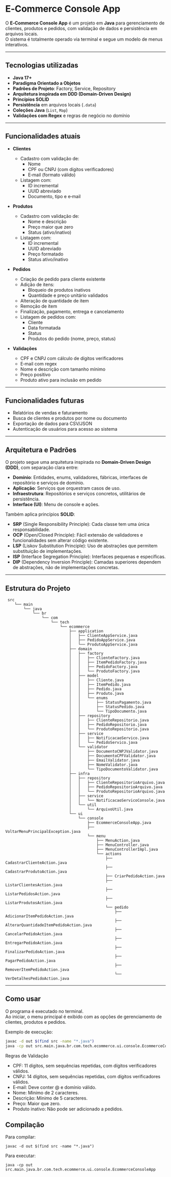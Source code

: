 # E‑Commerce Console App

O **E‑Commerce Console App** é um projeto em **Java** para gerenciamento de clientes, produtos e pedidos, com validação de dados e persistência em arquivos locais.  
O sistema é totalmente operado via terminal e segue um modelo de menus interativos.

---

## Tecnologias utilizadas

- **Java 17+**
- **Paradigma Orientado a Objetos**
- **Padrões de Projeto**: Factory, Service, Repository
- **Arquitetura inspirada em DDD (Domain-Driven Design)**
- **Princípios SOLID**
- **Persistência** em arquivos locais (`.data`)
- **Coleções Java** (`List`, `Map`)
- **Validações com Regex** e regras de negócio no domínio

---

## Funcionalidades atuais

- **Clientes**
  - Cadastro com validação de:
    - Nome
    - CPF ou CNPJ (com dígitos verificadores)
    - E‑mail (formato válido)
  - Listagem com:
    - ID incremental
    - UUID abreviado
    - Documento, tipo e e‑mail

- **Produtos**
  - Cadastro com validação de:
    - Nome e descrição
    - Preço maior que zero
    - Status (ativo/inativo)
  - Listagem com:
    - ID incremental
    - UUID abreviado
    - Preço formatado
    - Status ativo/inativo

- **Pedidos**
  - Criação de pedido para cliente existente
  - Adição de itens:
    - Bloqueio de produtos inativos
    - Quantidade e preço unitário validados
  - Alteração de quantidade de item
  - Remoção de item
  - Finalização, pagamento, entrega e cancelamento
  - Listagem de pedidos com:
    - Cliente
    - Data formatada
    - Status
    - Produtos do pedido (nome, preço, status)

- **Validações**
  - CPF e CNPJ com cálculo de dígitos verificadores
  - E‑mail com regex
  - Nome e descrição com tamanho mínimo
  - Preço positivo
  - Produto ativo para inclusão em pedido

---

## Funcionalidades futuras

- Relatórios de vendas e faturamento
- Busca de clientes e produtos por nome ou documento
- Exportação de dados para CSV/JSON
- Autenticação de usuários para acesso ao sistema

---

## Arquitetura e Padrões

O projeto segue uma arquitetura inspirada no **Domain-Driven Design (DDD)**, com separação clara entre:

- **Domínio**: Entidades, enums, validadores, fábricas, interfaces de repositório e serviços de domínio.
- **Aplicação**: Serviços que orquestram casos de uso.
- **Infraestrutura**: Repositórios e serviços concretos, utilitários de persistência.
- **Interface (UI)**: Menu de console e ações.

Também aplica princípios **SOLID**:

- **SRP** (Single Responsibility Principle): Cada classe tem uma única responsabilidade.
- **OCP** (Open/Closed Principle): Fácil extensão de validadores e funcionalidades sem alterar código existente.
- **LSP** (Liskov Substitution Principle): Uso de abstrações que permitem substituição de implementações.
- **ISP** (Interface Segregation Principle): Interfaces pequenas e específicas.
- **DIP** (Dependency Inversion Principle): Camadas superiores dependem de abstrações, não de implementações concretas.

---

## Estrutura do Projeto
```
 src
    └── main
        └── java
            └── br
                └── com
                    └── tech
                        └── ecommerce
                            ├── application
                            │   ├── ClienteAppService.java
                            │   ├── PedidoAppService.java
                            │   └── ProdutoAppService.java
                            ├── domain
                            │   ├── factory
                            │   │   ├── ClienteFactory.java
                            │   │   ├── ItemPedidoFactory.java
                            │   │   ├── PedidoFactory.java
                            │   │   └── ProdutoFactory.java
                            │   ├── model
                            │   │   ├── Cliente.java
                            │   │   ├── ItemPedido.java
                            │   │   ├── Pedido.java
                            │   │   ├── Produto.java
                            │   │   └── enums
                            │   │       ├── StatusPagamento.java
                            │   │       ├── StatusPedido.java
                            │   │       └── TipoDocumento.java
                            │   ├── repository
                            │   │   ├── ClienteRepositorio.java
                            │   │   ├── PedidoRepositorio.java
                            │   │   └── ProdutoRepositorio.java
                            │   ├── service
                            │   │   ├── NotificacaoServico.java
                            │   │   └── PedidoServico.java
                            │   └── validator
                            │       ├── DocumentoCNPJValidator.java
                            │       ├── DocumentoCPFValidator.java
                            │       ├── EmailValidator.java
                            │       ├── NomeValidator.java
                            │       └── TipoDocumentoValidator.java
                            ├── infra
                            │   ├── repository
                            │   │   ├── ClienteRepositorioArquivo.java
                            │   │   ├── PedidoRepositorioArquivo.java
                            │   │   └── ProdutoRepositorioArquivo.java
                            │   ├── service
                            │   │   └── NotificacaoServicoConsole.java
                            │   └── util
                            │       └── ArquivoUtil.java
                            └── ui
                                └── console
                                    ├── EcommerceConsoleApp.java
                                    ├── VoltarMenuPrincipalException.java
                                    └── menu
                                        ├── MenuAction.java
                                        ├── MenuController.java
                                        ├── MenuControllerImpl.java
                                        └── actions
                                            ├── CadastrarClienteAction.java
                                            ├── CadastrarProdutoAction.java
                                            ├── CriarPedidoAction.java
                                            ├── ListarClientesAction.java
                                            ├── ListarPedidosAction.java
                                            ├── ListarProdutosAction.java
                                            └── pedido
                                                ├── AdicionarItemPedidoAction.java
                                                ├── AlterarQuantidadeItemPedidoAction.java
                                                ├── CancelarPedidoAction.java
                                                ├── EntregarPedidoAction.java
                                                ├── FinalizarPedidoAction.java
                                                ├── PagarPedidoAction.java
                                                ├── RemoverItemPedidoAction.java
                                                └── VerDetalhesPedidoAction.java

```
---

## Como usar

O programa é executado no terminal.  
Ao iniciar, o menu principal é exibido com as opções de gerenciamento de clientes, produtos e pedidos.

Exemplo de execução:

```bash
javac -d out $(find src -name "*.java")
java -cp out src.main.java.br.com.tech.ecommerce.ui.console.EcommerceConsoleApp
```
Regras de Validação
- CPF: 11 dígitos, sem sequências repetidas, com dígitos verificadores válidos.
- CNPJ: 14 dígitos, sem sequências repetidas, com dígitos verificadores válidos.
- E‑mail: Deve conter @ e domínio válido.
- Nome: Mínimo de 2 caracteres.
- Descrição: Mínimo de 5 caracteres.
- Preço: Maior que zero.
- Produto inativo: Não pode ser adicionado a pedidos.

## Compilação
Para compilar:
```
javac -d out $(find src -name "*.java")
```
Para executar:
```
java -cp out src.main.java.br.com.tech.ecommerce.ui.console.EcommerceConsoleApp

